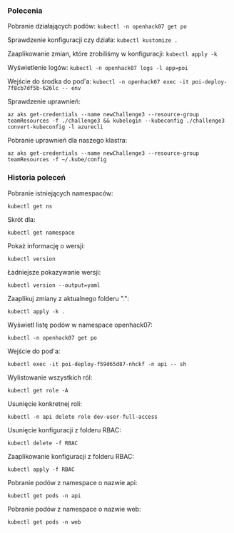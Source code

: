 ### Polecenia
Pobranie działających podów:
`kubectl -n openhack07 get po`

Sprawdzenie konfiguracji czy działa:
`kubectl kustomize .`

Zaaplikowanie zmian, które zrobiliśmy w konfiguracji:
`kubectl apply -k`

Wyświetlenie logów:
`kubectl -n openhack07 logs -l app=poi`

Wejście do środka do pod'a:
`kubectl -n openhack07 exec -it poi-deploy-7f8cb7df5b-626lc -- env`

Sprawdzenie uprawnień:
```
az aks get-credentials --name newChallenge3 --resource-group teamResources -f ./challenge3 && kubelogin --kubeconfig ./challenge3 convert-kubeconfig -l azurecli
```

Pobranie uprawnień dla naszego klastra:
```
az aks get-credentials --name newChallenge3 --resource-group teamResources -f ~/.kube/config
```

### Historia poleceń

Pobranie istniejących namespaców:
```
kubectl get ns
```
Skrót dla:
```
kubectl get namespace
```

Pokaż informację o wersji:
```
kubectl version
```

Ładniejsze pokazywanie wersji:
```
kubectl version --output=yaml
```

Zaaplikuj zmiany z aktualnego folderu ".":
```
kubectl apply -k .
```

Wyświetl listę podów w namespace openhack07:
```
kubectl -n openhack07 get po
```

Wejście do pod'a:
```
kubectl exec -it poi-deploy-f59d65d87-nhckf -n api -- sh
```
Wylistowanie wszystkich ról:
```
kubectl get role -A
```
Usunięcie konkretnej roli:
```
kubectl -n api delete role dev-user-full-access
```
Usunięcie konfiguracji z folderu RBAC:
```
kubectl delete -f RBAC
```
Zaaplikowanie konfiguracji z folderu RBAC:
```
kubectl apply -f RBAC
```
Pobranie podów z namespace o nazwie api:
```
kubectl get pods -n api
```
Pobranie podów z namespace o nazwie web:
```
kubectl get pods -n web
```

